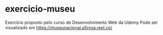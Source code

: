 # exercicio-museu
Exercício proposto pelo curso de Desenvolvimento Web da Udemy
Pode ser visualizado em https://museunacional.a5rosa.repl.co/
